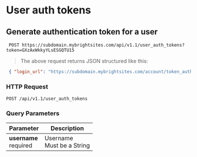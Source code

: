 #  User auth tokens 

## Generate authentication token for a user

```shell
 POST https://subdomain.mybrightsites.com/api/v1.1/user_auth_tokens?token=GXzAxWkkyYLsESGQTU15 
```

> The above request returns JSON structured like this:

```json
 { "login_url": "https://subdomain.mybrightsites.com/account/token_auth?token=62BMxzbhY9GFpETFwzeu" } 
```

### HTTP Request

`POST /api/v1.1/user_auth_tokens`

### Query Parameters

Parameter | Description
--------- | -----------
<div><strong>username </strong></div><div> required </div> | <div>Username</div><div> Must be a String </div>


